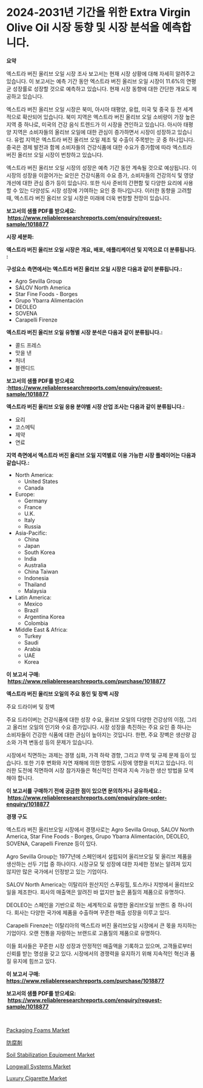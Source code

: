 <p><h1>2024-2031년 기간을 위한 Extra Virgin Olive Oil 시장 동향 및 시장 분석을 예측합니다.</h1></p><p><strong>요약</strong></p>
<p><p>엑스트라 버진 올리브 오일 시장 조사 보고서는 현재 시장 상황에 대해 자세히 알려주고 있습니다. 이 보고서는 예측 기간 동안 엑스트라 버진 올리브 오일 시장이 11.6%의 연평균 성장률로 성장할 것으로 예측하고 있습니다. 현재 시장 동향에 대한 간단한 개요도 제공하고 있습니다.</p><p>엑스트라 버진 올리브 오일 시장은 북미, 아시아 태평양, 유럽, 미국 및 중국 등 전 세계적으로 확산되어 있습니다. 북미 지역은 엑스트라 버진 올리브 오일 소비량이 가장 높은 지역 중 하나로, 미국의 건강 음식 트렌드가 이 시장을 견인하고 있습니다. 아시아 태평양 지역은 소비자들의 올리브 오일에 대한 관심이 증가하면서 시장이 성장하고 있습니다. 유럽 지역은 엑스트라 버진 올리브 오일 제조 및 수출이 주목받는 곳 중 하나입니다. 중국은 경제 발전과 함께 소비자들의 건강식품에 대한 수요가 증가함에 따라 엑스트라 버진 올리브 오일 시장이 번창하고 있습니다.</p><p>엑스트라 버진 올리브 오일 시장의 성장은 예측 기간 동안 계속될 것으로 예상됩니다. 이 시장의 성장을 이끌어가는 요인은 건강식품의 수요 증가, 소비자들의 건강의식 및 영양 개선에 대한 관심 증가 등이 있습니다. 또한 식사 준비의 간편함 및 다양한 요리에 사용할 수 있는 다양성도 시장 성장에 기여하는 요인 중 하나입니다. 이러한 동향을 고려할 때, 엑스트라 버진 올리브 오일 시장은 미래에 더욱 번창할 전망이 있습니다.</p></p>
<p><strong>보고서의 샘플 PDF를 받으세요: &nbsp;<a href="https://www.reliableresearchreports.com/enquiry/request-sample/1018877">https://www.reliableresearchreports.com/enquiry/request-sample/1018877</a></strong></p>
<p><strong>시장 세분화:</strong></p>
<p><strong> 엑스트라 버진 올리브 오일 시장은 개요, 배포, 애플리케이션 및 지역으로 더 분류됩니다. :</strong></p>
<p><strong>구성요소 측면에서는 엑스트라 버진 올리브 오일 시장은 다음과 같이 분류됩니다.:</strong></p>
<p><ul><li>Agro Sevilla Group</li><li>SALOV North America</li><li>Star Fine Foods - Borges</li><li>Grupo Ybarra Alimentación</li><li>DEOLEO</li><li>SOVENA</li><li>Carapelli Firenze</li></ul></p>
<p><strong> 엑스트라 버진 올리브 오일 유형별 시장 분석은 다음과 같이 분류됩니다.:</strong></p>
<p><ul><li>콜드 프레스</li><li>맛을 낸</li><li>처녀</li><li>블렌디드</li></ul></p>
<p><strong>보고서의 샘플 PDF를 받으세요 :<a href="https://www.reliableresearchreports.com/enquiry/request-sample/1018877">https://www.reliableresearchreports.com/enquiry/request-sample/1018877</a></strong></p>
<p><strong> 엑스트라 버진 올리브 오일 응용 분야별 시장 산업 조사는 다음과 같이 분류됩니다.:</strong></p>
<p><ul><li>요리</li><li>코스메틱</li><li>제약</li><li>연료</li></ul></p>
<p><strong>지역 측면에서 엑스트라 버진 올리브 오일 지역별로 이용 가능한 시장 플레이어는 다음과 같습니다.:</strong></p>
<p><ul>
    <li>
        North America:
        <ul>
            <li>United States</li>
            <li>Canada</li>
        </ul>
    </li>
    <li>
        Europe:
        <ul>
            <li>Germany</li>
            <li>France</li>
            <li>U.K.</li>
            <li>Italy</li>
            <li>Russia</li>
        </ul>
    </li>
    <li>
        Asia-Pacific:
        <ul>
            <li>China</li>
            <li>Japan</li>
            <li>South Korea</li>
            <li>India</li>
            <li>Australia</li>
            <li>China Taiwan</li>
            <li>Indonesia</li>
            <li>Thailand</li>
            <li>Malaysia</li>
        </ul>
    </li>
    <li>
        Latin America:
        <ul>
            <li>Mexico</li>
            <li>Brazil</li>
            <li>Argentina Korea</li>
            <li>Colombia</li>
        </ul>
    </li>
    <li>
        Middle East & Africa:
        <ul>
            <li>Turkey</li>
            <li>Saudi</li>
            <li>Arabia</li>
            <li>UAE</li>
            <li>Korea</li>
        </ul>
    </li>
    </ul></p>
<p><strong>이 보고서 구매: &nbsp;<a href="https://www.reliableresearchreports.com/purchase/1018877">https://www.reliableresearchreports.com/purchase/1018877</a></strong></p>
<p><strong>엑스트라 버진 올리브 오일의 주요 동인 및 장벽 시장</strong></p>
<p><p>주요 드라이버 및 장벽 </p><p>주요 드라이버는 건강식품에 대한 성장 수요, 올리브 오일의 다양한 건강상의 이점, 그리고 올리브 오일의 인기와 수요 증가입니다. 시장 성장을 촉진하는 주요 요인 중 하나는 소비자들이 건강한 식품에 대한 관심이 높아지는 것입니다. 한편, 주요 장벽은 생산량 감소와 가격 변동성 등의 문제가 있습니다. </p><p>시장에서 직면하는 과제는 경쟁 심화, 가격 하락 경향, 그리고 무역 및 규제 문제 등이 있습니다. 또한 기후 변화와 자연 재해에 의한 영향도 시장에 영향을 미치고 있습니다. 이러한 도전에 직면하여 시장 참가자들은 혁신적인 전략과 지속 가능한 생산 방법을 모색해야 합니다.</p></p>
<p><strong>이 보고서를 구매하기 전에 궁금한 점이 있으면 문의하거나 공유하세요.: &nbsp;<a href="https://www.reliableresearchreports.com/enquiry/pre-order-enquiry/1018877">https://www.reliableresearchreports.com/enquiry/pre-order-enquiry/1018877</a></strong></p>
<p><strong>경쟁 구도</strong></p>
<p><p>엑스트라 버진 올리브오일 시장에서 경쟁사로는 Agro Sevilla Group, SALOV North America, Star Fine Foods - Borges, Grupo Ybarra Alimentación, DEOLEO, SOVENA, Carapelli Firenze 등이 있다. </p><p>Agro Sevilla Group는 1977년에 스페인에서 설립되어 올리브오일 및 올리브 제품을 생산하는 선두 기업 중 하나이다. 시장규모 및 성장에 대한 자세한 정보는 알려져 있지 않지만 많은 국가에서 인정받고 있는 기업이다.</p><p>SALOV North America는 이탈리아 원산지인 스푸링힐, 토스카나 지방에서 올리브오일을 제조한다. 회사의 매출액은 알려진 바 없지만 높은 품질의 제품으로 유명하다.</p><p>DEOLEO는 스페인을 기반으로 하는 세계적으로 유명한 올리브오일 브랜드 중 하나이다. 회사는 다양한 국가에 제품을 수출하며 꾸준한 매출 성장을 이루고 있다.</p><p>Carapelli Firenze는 이탈리아의 엑스트라 버진 올리브오일 시장에서 큰 몫을 차지하는 기업이다. 오랜 전통을 자랑하는 브랜드로 고품질의 제품으로 유명하다.</p><p>이들 회사들은 꾸준한 시장 성장과 안정적인 매출액을 기록하고 있으며, 고객들로부터 신뢰를 받는 명성을 갖고 있다. 시장에서의 경쟁력을 유지하기 위해 지속적인 혁신과 품질 유지에 힘쓰고 있다.</p></p>
<p><strong>이 보고서 구매: &nbsp; <a href="https://www.reliableresearchreports.com/purchase/1018877">https://www.reliableresearchreports.com/purchase/1018877</a></strong></p>
<p><strong>보고서의 샘플 PDF를 받으세요: &nbsp;<a href="https://www.reliableresearchreports.com/enquiry/request-sample/1018877">https://www.reliableresearchreports.com/enquiry/request-sample/1018877</a></strong><strong></strong></p>
<p>&nbsp;</p>
<p><p><a href="https://github.com/rahu1506/Market-Research-Report-List-3/blob/main/packaging-foams-market.md">Packaging Foams Market</a></p><p><a href="https://github.com/nxboeu02965442/Market-Research-Report-List-1/blob/main/2422249189450.md">防腐剤</a></p><p><a href="https://issuu.com/reportprime-2/docs/soil-stabilization-equipment-market-size-2030.pptx">Soil Stabilization Equipment Market</a></p><p><a href="https://issuu.com/reportprime-2/docs/longwall-systems-market-size-2030.pptx">Longwall Systems Market</a></p><p><a href="https://view.publitas.com/reportprime-1/luxury-cigarette-market-size-evaluating-its-market-trends-growth-and-projections-2023-2030/">Luxury Cigarette Market</a></p></p>